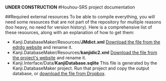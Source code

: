 **UNDER CONSTRUCTION**
#Houhou-SRS project documentation

##Required external resources
To be able to compile everything, you will need some resources that are not part of the repository for multiple reasons (too heavy, no need for version history).
Here is a comprehensive list of these resources, along with an explanation of how to get them:
- Kanji.DatabaseMaker/Resources/**JMdict.xml**
   [Download the file from the edrdg website](http://ftp.monash.edu.au/pub/nihongo/JMdict.gz) and rename it.
- Kanji.DatabaseMaker/Resources/**kanjidic2.xml**
   [Download the file from the project's website](http://www.csse.monash.edu.au/~jwb/kanjidic2/kanjidic2.xml.gz) and rename it.
- Kanji.Interface/Data/**KanjiDatabase.sqlite**
   This file is generated by the Kanji.DatabaseMaker project. Run that project and copy the output database, or [download the file from Dropbox](https://db.tt/YiZkOLko).

